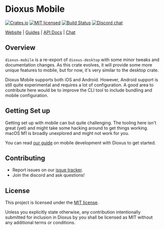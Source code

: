 # Dioxus Mobile

[![Crates.io][crates-badge]][crates-url]
[![MIT licensed][mit-badge]][mit-url]
[![Build Status][actions-badge]][actions-url]
[![Discord chat][discord-badge]][discord-url]

[crates-badge]: https://img.shields.io/crates/v/dioxus-mobile.svg
[crates-url]: https://crates.io/crates/dioxus-mobile
[mit-badge]: https://img.shields.io/badge/license-MIT-blue.svg
[mit-url]: https://github.com/dioxuslabs/dioxus/blob/master/LICENSE
[actions-badge]: https://github.com/dioxuslabs/dioxus/actions/workflows/main.yml/badge.svg
[actions-url]: https://github.com/dioxuslabs/dioxus/actions?query=workflow%3ACI+branch%3Amaster
[discord-badge]: https://img.shields.io/discord/899851952891002890.svg?logo=discord&style=flat-square
[discord-url]: https://discord.gg/XgGxMSkvUM

[Website](https://dioxuslabs.com) |
[Guides](https://dioxuslabs.com/learn/0.5/) |
[API Docs](https://docs.rs/dioxus-mobile/latest/dioxus_mobile) |
[Chat](https://discord.gg/XgGxMSkvUM)

## Overview

`dioxus-mobile` is a re-export of `dioxus-desktop` with some minor tweaks and documentation changes. As this crate evolves, it will provide some more unique features to mobile, but for now, it's very similar to the desktop crate.

Dioxus Mobile supports both iOS and Android. However, Android support is still quite experimental and requires a lot of configuration. A good area to contribute here would be to improve the CLI tool to include bundling and mobile configuration.

## Getting Set up

Getting set up with mobile can but quite challenging. The tooling here isn't great (yet) and might take some hacking around to get things working. macOS M1 is broadly unexplored and might not work for you.

You can read [our guide](https://dioxuslabs.com/learn/0.5/getting_started) on mobile development with Dioxus to get started.

## Contributing

- Report issues on our [issue tracker](https://github.com/dioxuslabs/dioxus/issues).
- Join the discord and ask questions!

## License

This project is licensed under the [MIT license].

[mit license]: https://github.com/DioxusLabs/dioxus/blob/master/LICENSE-MIT

Unless you explicitly state otherwise, any contribution intentionally submitted
for inclusion in Dioxus by you shall be licensed as MIT without any additional
terms or conditions.
